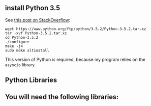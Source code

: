 ## install Python 3.5

See [this post on StackOverflow](https://raspberrypi.stackexchange.com/questions/54365/how-to-download-and-install-python-3-5-in-raspbian):
```
wget https://www.python.org/ftp/python/3.5.2/Python-3.5.2.tar.xz
tar -xvf Python-3.5.2.tar.xz
cd Python-3.5.2
./configure
make -j4
sudo make altinstall
``` 

This version of Python is required, because my program relies on the `asyncio` library.

## Python Libraries

You will need the following libraries:
-